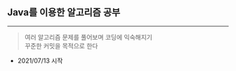 ## Java를 이용한 알고리즘 공부
---
> 여러 알고리즘 문제를 풀어보며 코딩에 익숙해지기<br>
꾸준한 커밋을 목적으로 한다


- 2021/07/13 시작

<!--ctrl + shift + v-->